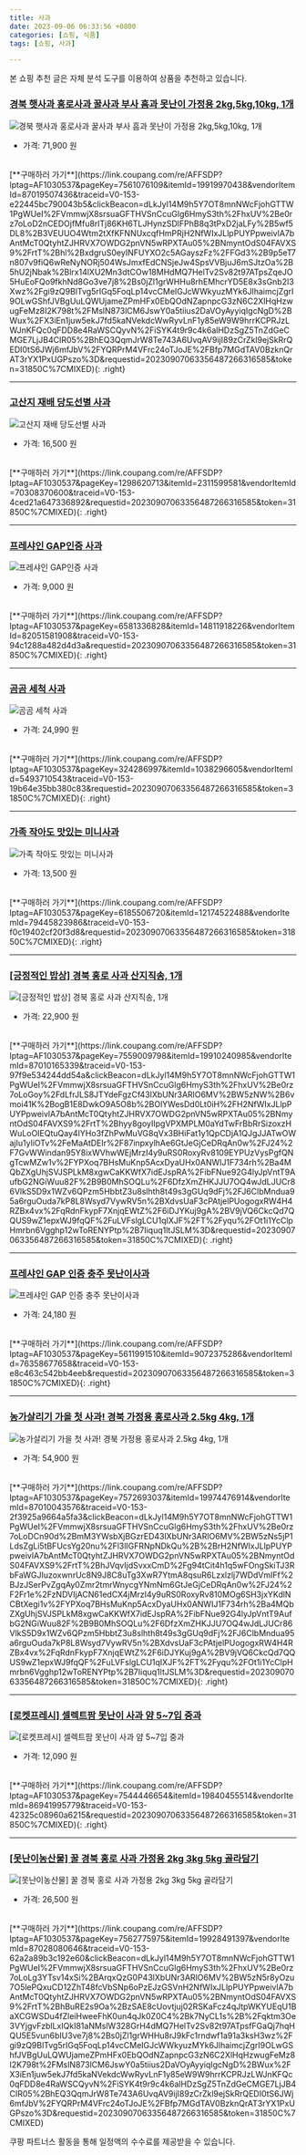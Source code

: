 ```yaml
---
title: 사과
date: 2023-09-06 06:33:56 +0800
categories: [쇼핑, 식품]
tags: [쇼핑, 사과]

---
```


본 쇼핑 추천 글은 자체 분석 도구를 이용하여 상품을 추천하고 있습니다.
### [경북 햇사과 홍로사과 꿀사과 부사 흠과 못난이 가정용 2kg,5kg,10kg, 1개](https://link.coupang.com/re/AFFSDP?lptag=AF1030537&pageKey=7561076109&itemId=19919970438&vendorItemId=87019507436&traceid=V0-153-e22445bc790043b5&clickBeacon=dLkJyl14M9h5Y7OT8mnNWcFjohGTTW1PgWUeI%2FVmmwjX8srsuaGFTHVSnCcuGlg6HmyS3th%2FhxUV%2Be0rz7oLoD2nCEDOjfMfu8rlTj86KH6TLJHynzSDlFPhB8q3tPxD2jaLFy%2B5wf5DL8%2B3VEUUO4Wtm2tXfKFNNUxcqfHmPRjH2NfWIxJLlpPUYPpweivlA7bAntMcT0QtyhtZJHRVX7OWDG2pnVN5wRPXTAu05%2BNmyntOdS04FAVXS9%2FrtT%2Bhl%2BxdgruS0eyINFUYXO2c5AGayszFz%2FFGd3%2B9p5eT7n807v9fiQ6wReNyNORj504WsJmxfEdCNSjeJw4SpsVVBjuJ6mSJtzOa%2B5hU2jNbak%2Blrx14lXU2Mn3dtCOw18MHdMQ7HelTv2Sv82t97ATpsZqeJO5HuEoFQo9fkhNd8Go3ve7j8%2Bs0jZl1grWHHu8rhEMhcrYD5E8x3sGnb2I3Xwz%2Fgi9zQ9BlTvg5rIGq5FoqLp14vcCMeIGJcWWkyuzMYk6JlhaimcjZgrI9OLwGShfJVBgUuLQWUjameZPmHFx0EbQOdNZapnpcG3zN6C2XlHqHzwugFeMz8I2K798t%2FMslN873lCM6JswY0a5tiius2DaVOyAyyiqIgcNgD%2BWux%2FX3iEn1juw5ekJ7fd5kaNVekdcWwRyvLnF1y85eW9W9hrrKCPRJzLWJnKFQc0qFDD8e4RaWSCQyvN%2FiSYK4t9r9c4k6alHDzSgZ5TnZdGeCMGE7LjJB4CIR05%2BhEQ3QqmJrW8Te743A6UvqAV9ijI89zCrZkl9ejSkRrQEDI0tS6JWj6mfJbV%2FYQRPrM4VFrc24oTJoJE%2FBfp7MGdTAV0BzknQrAT3rYX1PxUGPszo%3D&requestid=20230907063356487266316585&token=31850C%7CMIXED)
![경북 햇사과 홍로사과 꿀사과 부사 흠과 못난이 가정용 2kg,5kg,10kg, 1개](https://ads-partners.coupang.com/image1/jp8gwS6_Sik7wJtdjjOzY0DzkXHrGwskDbSULLp8G-9BoJZw5PGI_4goq7mEG1ThBC_8sS6S8Dc9u04nnsaPK8CeEweJiNG2p07PxIHdCpMpsWNzBP0YSk3-Y6DFZirHB706L3O8h4-4t4pxUERdiRUbbODZXs6CiEcUFBTpc6zlD3mgyHfhnXwXrz81pLtFGF50al2NAEonRtWpxGz4vJwoxqSXoRCu2H6XV2m6z-eM6AMHGIqf9VRj5kxzqyFznCEcq1LGqMErIfMBT8vle8kJ_0zwJ3y_Sjl-i9iGfVEz2muzPA==)
- 가격: 71,900 원
<br>
[**구매하러 가기**](https://link.coupang.com/re/AFFSDP?lptag=AF1030537&pageKey=7561076109&itemId=19919970438&vendorItemId=87019507436&traceid=V0-153-e22445bc790043b5&clickBeacon=dLkJyl14M9h5Y7OT8mnNWcFjohGTTW1PgWUeI%2FVmmwjX8srsuaGFTHVSnCcuGlg6HmyS3th%2FhxUV%2Be0rz7oLoD2nCEDOjfMfu8rlTj86KH6TLJHynzSDlFPhB8q3tPxD2jaLFy%2B5wf5DL8%2B3VEUUO4Wtm2tXfKFNNUxcqfHmPRjH2NfWIxJLlpPUYPpweivlA7bAntMcT0QtyhtZJHRVX7OWDG2pnVN5wRPXTAu05%2BNmyntOdS04FAVXS9%2FrtT%2Bhl%2BxdgruS0eyINFUYXO2c5AGayszFz%2FFGd3%2B9p5eT7n807v9fiQ6wReNyNORj504WsJmxfEdCNSjeJw4SpsVVBjuJ6mSJtzOa%2B5hU2jNbak%2Blrx14lXU2Mn3dtCOw18MHdMQ7HelTv2Sv82t97ATpsZqeJO5HuEoFQo9fkhNd8Go3ve7j8%2Bs0jZl1grWHHu8rhEMhcrYD5E8x3sGnb2I3Xwz%2Fgi9zQ9BlTvg5rIGq5FoqLp14vcCMeIGJcWWkyuzMYk6JlhaimcjZgrI9OLwGShfJVBgUuLQWUjameZPmHFx0EbQOdNZapnpcG3zN6C2XlHqHzwugFeMz8I2K798t%2FMslN873lCM6JswY0a5tiius2DaVOyAyyiqIgcNgD%2BWux%2FX3iEn1juw5ekJ7fd5kaNVekdcWwRyvLnF1y85eW9W9hrrKCPRJzLWJnKFQc0qFDD8e4RaWSCQyvN%2FiSYK4t9r9c4k6alHDzSgZ5TnZdGeCMGE7LjJB4CIR05%2BhEQ3QqmJrW8Te743A6UvqAV9ijI89zCrZkl9ejSkRrQEDI0tS6JWj6mfJbV%2FYQRPrM4VFrc24oTJoJE%2FBfp7MGdTAV0BzknQrAT3rYX1PxUGPszo%3D&requestid=20230907063356487266316585&token=31850C%7CMIXED){: .right}
<br>

---

### [고산지 재배 당도선별 사과](https://link.coupang.com/re/AFFSDP?lptag=AF1030537&pageKey=1298620713&itemId=2311599581&vendorItemId=70308370600&traceid=V0-153-4ced21a647336892&requestid=20230907063356487266316585&token=31850C%7CMIXED)
![고산지 재배 당도선별 사과](https://ads-partners.coupang.com/image1/lzs5NBoHd2XdRB-Yl_Y8C_y00h781KBZSqiUu0f6LeuPDanAeJv-Zdl0dJCh7WhN3jCtXvt5yoy4ji8y4qBh-Bv-ZcvFty_G_7PI3SWoCzAksswD79RMxqbiQs8w_iMyRkApBN0nfUoYeQK4ML1qoNuFzlsb_IRkyvGpXBeBax9sHoUXxj5gRwiWi00l23amQ20XyYyb55xfOUWXTth8iEgsPkQmFD9AIcpqZ154isidDwyoh52PUMw4FKutByLmzzcCznM8a9-0LuA98_W8Hug-)
- 가격: 16,500 원
<br>
[**구매하러 가기**](https://link.coupang.com/re/AFFSDP?lptag=AF1030537&pageKey=1298620713&itemId=2311599581&vendorItemId=70308370600&traceid=V0-153-4ced21a647336892&requestid=20230907063356487266316585&token=31850C%7CMIXED){: .right}
<br>

---

### [프레샤인 GAP인증 사과](https://link.coupang.com/re/AFFSDP?lptag=AF1030537&pageKey=6581336828&itemId=14811918226&vendorItemId=82051581908&traceid=V0-153-94c1288a482d4d3a&requestid=20230907063356487266316585&token=31850C%7CMIXED)
![프레샤인 GAP인증 사과](https://ads-partners.coupang.com/image1/X4bafPnZRyIL88H8X4ryuy6iP8pFFJcY5IqDjlAop-_71oHCQ2W-0t-z5OEOAFWDl0RHSqHTo6Rvip1Fuc1JgWQg0L2s0hKNqZiKXvqDVWgtGq9egQ-vGnMFt4rO6g295bbXsehk05Uf65bLN1NHo5nrh7IJQUwFT2B4K_lOioZHiHu7toE0RaQ-p1p_TNn0gNCTKeOum-Q1RnNcUQkRxm_XpBnxVSAvZT0LPYllMfVNwHVap083D13rI3lvAaSivXZdi983-G4-coN-nobEQzg=)
- 가격: 9,000 원
<br>
[**구매하러 가기**](https://link.coupang.com/re/AFFSDP?lptag=AF1030537&pageKey=6581336828&itemId=14811918226&vendorItemId=82051581908&traceid=V0-153-94c1288a482d4d3a&requestid=20230907063356487266316585&token=31850C%7CMIXED){: .right}
<br>

---

### [곰곰 세척 사과](https://link.coupang.com/re/AFFSDP?lptag=AF1030537&pageKey=324286997&itemId=1038296605&vendorItemId=5493710543&traceid=V0-153-19b64e35bb380c83&requestid=20230907063356487266316585&token=31850C%7CMIXED)
![곰곰 세척 사과](https://ads-partners.coupang.com/image1/fOt_l6pNKa_nFkEJfJqJxlP6GxFhA8wXCB8yLs71N8bvxuSEcfvffM-3HcfMo7JNJ6QBzH38elm9jndLN-L055AM38gRo5_kI5cn76cFiqPiX43pbmi4NFZTgzg4BwY73CRdlhSM8LJE2SF-A9UwgwLrrvWqKzfN7RYl9TzkjwfkHAW17xASTGCbQ27tnsoG5UOQhnRwzxFoy8BFM8fl9be5-XX62LY7_GEj_V02ev5umGxoRDk-3pxiBrUiYLMpUrKJTehHjfCGFs0BFfI=)
- 가격: 24,990 원
<br>
[**구매하러 가기**](https://link.coupang.com/re/AFFSDP?lptag=AF1030537&pageKey=324286997&itemId=1038296605&vendorItemId=5493710543&traceid=V0-153-19b64e35bb380c83&requestid=20230907063356487266316585&token=31850C%7CMIXED){: .right}
<br>

---

### [가족 작아도 맛있는 미니사과](https://link.coupang.com/re/AFFSDP?lptag=AF1030537&pageKey=6185506720&itemId=12174522488&vendorItemId=79445823986&traceid=V0-153-f0c19402cf20f3d8&requestid=20230907063356487266316585&token=31850C%7CMIXED)
![가족 작아도 맛있는 미니사과](https://ads-partners.coupang.com/image1/26fSh1sIPLxw68OF24JERH0QQWYddvS7Y8aLeBQMMAx3_NEC1ueKudIavbQYMKTPCaCHSwB94lWLZjpMOwHyICtycoZlsfcwWwvVIdp-eQmJwKl250Rd47fCgpEdE78ji0bMe76OcGoyOVJBoQ5MkbLeqFONIKlK6dj5B4SNFCK45EQGMf4oc778frM9TKEfEdO0_efEZNV_vqs3NPbEHt8iIOUQsx-7tlSvkhO4RAP0DDFZlmFCNfBbvVOhRqlpNbBBeS7uud7RfTtC5fp4)
- 가격: 13,500 원
<br>
[**구매하러 가기**](https://link.coupang.com/re/AFFSDP?lptag=AF1030537&pageKey=6185506720&itemId=12174522488&vendorItemId=79445823986&traceid=V0-153-f0c19402cf20f3d8&requestid=20230907063356487266316585&token=31850C%7CMIXED){: .right}
<br>

---

### [[긍정적인 밥상] 경북 홍로 사과 산지직송, 1개](https://link.coupang.com/re/AFFSDP?lptag=AF1030537&pageKey=7559009798&itemId=19910240985&vendorItemId=87010165339&traceid=V0-153-97f9e534244dd54a&clickBeacon=dLkJyl14M9h5Y7OT8mnNWcFjohGTTW1PgWUeI%2FVmmwjX8srsuaGFTHVSnCcuGlg6HmyS3th%2FhxUV%2Be0rz7oLoGoy%2FdLfrJLS8JTYdeFgzCf43lXbUNr3ARlO6MV%2BW5zNW%2B6vmoi41K%2BogB1E8DwkO9A5O8b%2BOlYWesDd0Lt0iH%2FH2NfWIxJLlpPUYPpweivlA7bAntMcT0QtyhtZJHRVX7OWDG2pnVN5wRPXTAu05%2BNmyntOdS04FAVXS9%2FrtT%2Bhyy8goyIIpgVPXMPLM0aYdTwFrBbRrSizoxzHWuLoOIEQtuQay4IYHo3fZhPwMuVG8qVx3BHiFat1y1QpCDjA1QJgJJATwOWajIu1yliOTv%2FeMaAtDEIr%2F87inpxylhAe6GtJeGjCeDRqAn0w%2FJ24%2F7GvWWindan95Y8ixWVhwWEjMrzI4y9uRS0RoxyRv8109EYPUzVysPgfQNgTcwMZw1v%2FYPXoq7BHsMuKnp5AcxDyaUHx0ANWIJ1F734rh%2Ba4MQbZXgUhjSVJSPLkM8xgwCaKKWfX7idEJspRA%2FibFNue92G4lyJpVntT9AufbG2NGiWuu82F%2B9B0MhSOQLu%2F6DfzXmZHKJJU7OQ4wJdLJUCr86VlkS5D9x1WZv6QPzm5HbbtZ3u8slhth8t49s3gGUq9dFj%2FJ6ClbMndua95a6rguOuda7kP8L8Wsyd7VywRV5n%2BXdvsUaF3cPAtjelPUogogxRW4H4RZBx4vx%2FqRdnFkypF7XnjqEWtZ%2F6iDJYKuj9gA%2BV9jVQ6CkcQd7QQUS9wZ1epxWJ9fqQF%2FuLVFslgLCU1qIXJF%2FT%2Fyqu%2FOt1i1YcClpHmrbn6Vgghp12wToRENYPtp%2B7Iiquq1ltJSLM%3D&requestid=20230907063356487266316585&token=31850C%7CMIXED)
![[긍정적인 밥상] 경북 홍로 사과 산지직송, 1개](https://ads-partners.coupang.com/image1/azgP-jInjG5c3r8Sa5I3Frz05esu4LS23WFaLvRNXdjom9onP8G-qQIq6-_hPsjLMwirl0V6bwSRELDQnNWl6BW76cePltKx9CHi9Fjyl_FP_9IWY-GPk2su_esvMm4ZdjFjkiM0Nu-3tBJNRZ1Fcp65HwE_zDFRoEO3EYmt0AFEFFpsqis6Hnx7AkowBrh15wnPon71DivgCa5epQZstqlhxdyCfz5HR6vQXu9MFjvpS8uuT_gShnbrxqm3Pbi2r1OJXubSpzPqtKrcdRAT0w7I6jm8ZiUnLVcbax49tMK43EMkqw==)
- 가격: 22,900 원
<br>
[**구매하러 가기**](https://link.coupang.com/re/AFFSDP?lptag=AF1030537&pageKey=7559009798&itemId=19910240985&vendorItemId=87010165339&traceid=V0-153-97f9e534244dd54a&clickBeacon=dLkJyl14M9h5Y7OT8mnNWcFjohGTTW1PgWUeI%2FVmmwjX8srsuaGFTHVSnCcuGlg6HmyS3th%2FhxUV%2Be0rz7oLoGoy%2FdLfrJLS8JTYdeFgzCf43lXbUNr3ARlO6MV%2BW5zNW%2B6vmoi41K%2BogB1E8DwkO9A5O8b%2BOlYWesDd0Lt0iH%2FH2NfWIxJLlpPUYPpweivlA7bAntMcT0QtyhtZJHRVX7OWDG2pnVN5wRPXTAu05%2BNmyntOdS04FAVXS9%2FrtT%2Bhyy8goyIIpgVPXMPLM0aYdTwFrBbRrSizoxzHWuLoOIEQtuQay4IYHo3fZhPwMuVG8qVx3BHiFat1y1QpCDjA1QJgJJATwOWajIu1yliOTv%2FeMaAtDEIr%2F87inpxylhAe6GtJeGjCeDRqAn0w%2FJ24%2F7GvWWindan95Y8ixWVhwWEjMrzI4y9uRS0RoxyRv8109EYPUzVysPgfQNgTcwMZw1v%2FYPXoq7BHsMuKnp5AcxDyaUHx0ANWIJ1F734rh%2Ba4MQbZXgUhjSVJSPLkM8xgwCaKKWfX7idEJspRA%2FibFNue92G4lyJpVntT9AufbG2NGiWuu82F%2B9B0MhSOQLu%2F6DfzXmZHKJJU7OQ4wJdLJUCr86VlkS5D9x1WZv6QPzm5HbbtZ3u8slhth8t49s3gGUq9dFj%2FJ6ClbMndua95a6rguOuda7kP8L8Wsyd7VywRV5n%2BXdvsUaF3cPAtjelPUogogxRW4H4RZBx4vx%2FqRdnFkypF7XnjqEWtZ%2F6iDJYKuj9gA%2BV9jVQ6CkcQd7QQUS9wZ1epxWJ9fqQF%2FuLVFslgLCU1qIXJF%2FT%2Fyqu%2FOt1i1YcClpHmrbn6Vgghp12wToRENYPtp%2B7Iiquq1ltJSLM%3D&requestid=20230907063356487266316585&token=31850C%7CMIXED){: .right}
<br>

---

### [프레샤인 GAP 인증 충주 못난이사과](https://link.coupang.com/re/AFFSDP?lptag=AF1030537&pageKey=5611991510&itemId=9072375286&vendorItemId=76358677658&traceid=V0-153-e8c463c542bb4eeb&requestid=20230907063356487266316585&token=31850C%7CMIXED)
![프레샤인 GAP 인증 충주 못난이사과](https://ads-partners.coupang.com/image1/QkTOVW2NTt7F4IV_Qs8vTewqiO4-ySWYEKuP1dpWVRxshN6_Tbu0LKRS5P_MYY_oat5GIXAjxyItwvgtAMLbRoocg58oCrYDEpuEFjLB-ZNZk0ls8el0eAUk_8-gyBwmbu_tKAGAxUxhT5FG5GS3pbML0MgnG-LlXePaFoTU3ORKezJ-PCWAgXh1dX25kWPOBa-qsFfw5-DIM47d6MMeaX8qHbLbp6k89NQ91CKsGrVJrW2N3Kg7VAjTAsnkK_0JJYl2T3uEVN_3b4_E5m5RuGA=)
- 가격: 24,180 원
<br>
[**구매하러 가기**](https://link.coupang.com/re/AFFSDP?lptag=AF1030537&pageKey=5611991510&itemId=9072375286&vendorItemId=76358677658&traceid=V0-153-e8c463c542bb4eeb&requestid=20230907063356487266316585&token=31850C%7CMIXED){: .right}
<br>

---

### [농가살리기 가을 첫 사과! 경북 가정용 홍로사과 2.5kg 4kg, 1개](https://link.coupang.com/re/AFFSDP?lptag=AF1030537&pageKey=7572693037&itemId=19974476914&vendorItemId=87010043576&traceid=V0-153-2f3925a9664a5fa3&clickBeacon=dLkJyl14M9h5Y7OT8mnNWcFjohGTTW1PgWUeI%2FVmmwjX8srsuaGFTHVSnCcuGlg6HmyS3th%2FhxUV%2Be0rz7oLoDCn90d%2BmM3YWsbXjBGzrED43lXbUNr3ARlO6MV%2BW5zNs5jP1LdsZgLi5tBFUcsYg20nu%2Fl3lIGFRNpNDkQu%2B%2BrH2NfWIxJLlpPUYPpweivlA7bAntMcT0QtyhtZJHRVX7OWDG2pnVN5wRPXTAu05%2BNmyntOdS04FAVXS9%2FrtT%2BhJVqvIjdSvxxCmD%2Fg94tCit4h1q5wFOngSkiTJ3RbFaWGJIuzoxwnrUc8N9J8C8uTg3XwR7YtmA8qsuR6Lzxlzlj7WDdVmIFf%2BJzJSerPvZgqAy0Zmr2tmrWnycgYNmNm6GtJeGjCeDRqAn0w%2FJ24%2F2Fr1e%2FzNDVIjACN61edCX4jMrzI4y9uRS0RoxyRv810MOg6SH3jxYKdlNCBtXegi1v%2FYPXoq7BHsMuKnp5AcxDyaUHx0ANWIJ1F734rh%2Ba4MQbZXgUhjSVJSPLkM8xgwCaKKWfX7idEJspRA%2FibFNue92G4lyJpVntT9AufbG2NGiWuu82F%2B9B0MhSOQLu%2F6DfzXmZHKJJU7OQ4wJdLJUCr86VlkS5D9x1WZv6QPzm5HbbtZ3u8slhth8t49s3gGUq9dFj%2FJ6ClbMndua95a6rguOuda7kP8L8Wsyd7VywRV5n%2BXdvsUaF3cPAtjelPUogogxRW4H4RZBx4vx%2FqRdnFkypF7XnjqEWtZ%2F6iDJYKuj9gA%2BV9jVQ6CkcQd7QQUS9wZ1epxWJ9fqQF%2FuLVFslgLCU1qIXJF%2FT%2Fyqu%2FOt1i1YcClpHmrbn6Vgghp12wToRENYPtp%2B7Iiquq1ltJSLM%3D&requestid=20230907063356487266316585&token=31850C%7CMIXED)
![농가살리기 가을 첫 사과! 경북 가정용 홍로사과 2.5kg 4kg, 1개](https://ads-partners.coupang.com/image1/18nhDKYEHHroVsAf15Ta-PuzLUnTZnAMTtvJTSCYNNYROxaSdAlJTT3RSFZ_X83kQbxdppHAiQuHPItAtmZZaPAKqPp2-ePrKoxv1ZVGSpy50PbuuqGMI-Ky0TKskW8OvyChayYooVQgPV9lViEE59D3wZ2OzaV8VZviOprNccxS-FsCjVD4l6EcnbNqCFoGhw4uxcxFQfzeuPqgG6Dmf3B5dJ5DKGg8bis069gc4XD5cgfguGVYipL_uupJsk055FAQZfQRx5kFbN-rcYhS34eO85Y-tayNRsd3bzHNb0tFglSAWKI=)
- 가격: 54,900 원
<br>
[**구매하러 가기**](https://link.coupang.com/re/AFFSDP?lptag=AF1030537&pageKey=7572693037&itemId=19974476914&vendorItemId=87010043576&traceid=V0-153-2f3925a9664a5fa3&clickBeacon=dLkJyl14M9h5Y7OT8mnNWcFjohGTTW1PgWUeI%2FVmmwjX8srsuaGFTHVSnCcuGlg6HmyS3th%2FhxUV%2Be0rz7oLoDCn90d%2BmM3YWsbXjBGzrED43lXbUNr3ARlO6MV%2BW5zNs5jP1LdsZgLi5tBFUcsYg20nu%2Fl3lIGFRNpNDkQu%2B%2BrH2NfWIxJLlpPUYPpweivlA7bAntMcT0QtyhtZJHRVX7OWDG2pnVN5wRPXTAu05%2BNmyntOdS04FAVXS9%2FrtT%2BhJVqvIjdSvxxCmD%2Fg94tCit4h1q5wFOngSkiTJ3RbFaWGJIuzoxwnrUc8N9J8C8uTg3XwR7YtmA8qsuR6Lzxlzlj7WDdVmIFf%2BJzJSerPvZgqAy0Zmr2tmrWnycgYNmNm6GtJeGjCeDRqAn0w%2FJ24%2F2Fr1e%2FzNDVIjACN61edCX4jMrzI4y9uRS0RoxyRv810MOg6SH3jxYKdlNCBtXegi1v%2FYPXoq7BHsMuKnp5AcxDyaUHx0ANWIJ1F734rh%2Ba4MQbZXgUhjSVJSPLkM8xgwCaKKWfX7idEJspRA%2FibFNue92G4lyJpVntT9AufbG2NGiWuu82F%2B9B0MhSOQLu%2F6DfzXmZHKJJU7OQ4wJdLJUCr86VlkS5D9x1WZv6QPzm5HbbtZ3u8slhth8t49s3gGUq9dFj%2FJ6ClbMndua95a6rguOuda7kP8L8Wsyd7VywRV5n%2BXdvsUaF3cPAtjelPUogogxRW4H4RZBx4vx%2FqRdnFkypF7XnjqEWtZ%2F6iDJYKuj9gA%2BV9jVQ6CkcQd7QQUS9wZ1epxWJ9fqQF%2FuLVFslgLCU1qIXJF%2FT%2Fyqu%2FOt1i1YcClpHmrbn6Vgghp12wToRENYPtp%2B7Iiquq1ltJSLM%3D&requestid=20230907063356487266316585&token=31850C%7CMIXED){: .right}
<br>

---

### [[로켓프레시] 셀렉트팜 못난이 사과 얌 5~7입 중과](https://link.coupang.com/re/AFFSDP?lptag=AF1030537&pageKey=7544446654&itemId=19840455514&vendorItemId=86941995779&traceid=V0-153-42325c08960a6215&requestid=20230907063356487266316585&token=31850C%7CMIXED)
![[로켓프레시] 셀렉트팜 못난이 사과 얌 5~7입 중과](https://ads-partners.coupang.com/image1/m851bxSlgm7QeE5Tm8QXK5dbPb8Un_ToOAC-hT5DfX67FdRcTsUQHZBxxPcfK7q2LwDiVdCWmBXW1S8OzeKThclhahByADfS1tC9QqMbt9Fr9pv998llTyjHrpdzPQ21nUnHDyhORYpDP-5BauYvP8P0VNnJkKXrDF8yJbfR43AeAQmJyMZDZP4EwGcZbuE3gynKKuee6ItemlrFMic3BLd5VAxiYf-p5B_sNS3b0i0p-HsMuwrX7-DUTlsyrCBIOj4xDgEN7Hme)
- 가격: 12,090 원
<br>
[**구매하러 가기**](https://link.coupang.com/re/AFFSDP?lptag=AF1030537&pageKey=7544446654&itemId=19840455514&vendorItemId=86941995779&traceid=V0-153-42325c08960a6215&requestid=20230907063356487266316585&token=31850C%7CMIXED){: .right}
<br>

---

### [[못난이농산물] 꿀 경북 홍로 사과 가정용 2kg 3kg 5kg 골라담기](https://link.coupang.com/re/AFFSDP?lptag=AF1030537&pageKey=7562775975&itemId=19928491397&vendorItemId=87028080646&traceid=V0-153-62a2a89b3c192e60&clickBeacon=dLkJyl14M9h5Y7OT8mnNWcFjohGTTW1PgWUeI%2FVmmwjX8srsuaGFTHVSnCcuGlg6HmyS3th%2FhxUV%2Be0rz7oLoLg3YTsv14xSi%2BArqxQzG0P43lXbUNr3ARlO6MV%2BW5zN5r8yOzu7O5lePQxuCD12ZhT48fcVbSNp6oPzEJzGSVnH2NfWIxJLlpPUYPpweivlA7bAntMcT0QtyhtZJHRVX7OWDG2pnVN5wRPXTAu05%2BNmyntOdS04FAVXS9%2FrtT%2BhBuRE2s9Oa%2BzSAE8cUovtjuj02RSKaFcz4qJtpWKYUEqU1BaXCGWSDu4fZleiHweeFhK0un4qJk0Z0C4%2Bk7NyCL1s%2B%2Fqktm3Oe3VYjgvFzblLxIQkI81aNMslW328GrH4dMQ7HelTv2Sv82t97ATpsfFGaQj7hqHQU5E5vun6bIU3ve7j8%2Bs0jZl1grWHHu8rJ9kFc1rndwf1a91a3ksH3wz%2Fgi9zQ9BlTvg5rIGq5FoqLp14vcCMeIGJcWWkyuzMYk6JlhaimcjZgrI9OLwGShfJVBgUuLQWUjameZPmHFx0EbQOdNZapnpcG3zN6C2XlHqHzwugFeMz8I2K798t%2FMslN873lCM6JswY0a5tiius2DaVOyAyyiqIgcNgD%2BWux%2FX3iEn1juw5ekJ7fd5kaNVekdcWwRyvLnF1y85eW9W9hrrKCPRJzLWJnKFQc0qFDD8e4RaWSCQyvN%2FiSYK4t9r9c4k6alHDzSgZ5TnZdGeCMGE7LjJB4CIR05%2BhEQ3QqmJrW8Te743A6UvqAV9ijI89zCrZkl9ejSkRrQEDI0tS6JWj6mfJbV%2FYQRPrM4VFrc24oTJoJE%2FBfp7MGdTAV0BzknQrAT3rYX1PxUGPszo%3D&requestid=20230907063356487266316585&token=31850C%7CMIXED)
![[못난이농산물] 꿀 경북 홍로 사과 가정용 2kg 3kg 5kg 골라담기](https://ads-partners.coupang.com/image1/uHUVnF-8lO76JvCeuNCGUHBd5utsbtMGYk37L7lz5OpQWOeBh1lyy5EIPOPHtU89MKc2XJ_2LSn3ofV5nE46GJStz92sZ3atYS_SJaC1KlC5Jot0Y-PSsNt8qwOarST_0f2A1qv_HBwKozPKP6mCiypRjwLYRInuUPHf441MFJZ5QJaZ7s9tkAvFuQhuPahzj5OCiYCxMMdrKj0Jx6XFt62x3s5vY2vxGAOWZJS1Lc-zyfpwb4u_MKPciU4Ch7ZETQgIktJg2SVhuxUmMYCV2lVo6gsxaAEZPMs0_lcnNb5Fm3S3)
- 가격: 26,500 원
<br>
[**구매하러 가기**](https://link.coupang.com/re/AFFSDP?lptag=AF1030537&pageKey=7562775975&itemId=19928491397&vendorItemId=87028080646&traceid=V0-153-62a2a89b3c192e60&clickBeacon=dLkJyl14M9h5Y7OT8mnNWcFjohGTTW1PgWUeI%2FVmmwjX8srsuaGFTHVSnCcuGlg6HmyS3th%2FhxUV%2Be0rz7oLoLg3YTsv14xSi%2BArqxQzG0P43lXbUNr3ARlO6MV%2BW5zN5r8yOzu7O5lePQxuCD12ZhT48fcVbSNp6oPzEJzGSVnH2NfWIxJLlpPUYPpweivlA7bAntMcT0QtyhtZJHRVX7OWDG2pnVN5wRPXTAu05%2BNmyntOdS04FAVXS9%2FrtT%2BhBuRE2s9Oa%2BzSAE8cUovtjuj02RSKaFcz4qJtpWKYUEqU1BaXCGWSDu4fZleiHweeFhK0un4qJk0Z0C4%2Bk7NyCL1s%2B%2Fqktm3Oe3VYjgvFzblLxIQkI81aNMslW328GrH4dMQ7HelTv2Sv82t97ATpsfFGaQj7hqHQU5E5vun6bIU3ve7j8%2Bs0jZl1grWHHu8rJ9kFc1rndwf1a91a3ksH3wz%2Fgi9zQ9BlTvg5rIGq5FoqLp14vcCMeIGJcWWkyuzMYk6JlhaimcjZgrI9OLwGShfJVBgUuLQWUjameZPmHFx0EbQOdNZapnpcG3zN6C2XlHqHzwugFeMz8I2K798t%2FMslN873lCM6JswY0a5tiius2DaVOyAyyiqIgcNgD%2BWux%2FX3iEn1juw5ekJ7fd5kaNVekdcWwRyvLnF1y85eW9W9hrrKCPRJzLWJnKFQc0qFDD8e4RaWSCQyvN%2FiSYK4t9r9c4k6alHDzSgZ5TnZdGeCMGE7LjJB4CIR05%2BhEQ3QqmJrW8Te743A6UvqAV9ijI89zCrZkl9ejSkRrQEDI0tS6JWj6mfJbV%2FYQRPrM4VFrc24oTJoJE%2FBfp7MGdTAV0BzknQrAT3rYX1PxUGPszo%3D&requestid=20230907063356487266316585&token=31850C%7CMIXED)


쿠팡 파트너스 활동을 통해 일정액의 수수료를 제공받을 수 있습니다.
